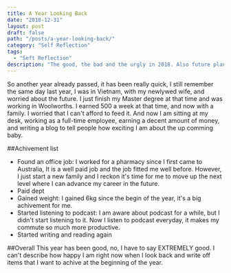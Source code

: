 ```yaml
---
title: A Year Looking Back
date: "2018-12-31"
layout: post
draft: false
path: "/posts/a-year-looking-back/"
category: "Self Reflection"
tags:
  - "Seft Reflection"
description: "The good, the bad and the urgly in 2018. Also future plan"
---
```


So another year already passed, it has been really quick, I still remember the same day last year, I was in Vietnam, with my newlywed wife, and worried about the future. I just finish my Master degree at that time and was working in Woolworths. I earned 500 a week at that time, and now with a family. I worried that I can't afford to feed it. And now I am sitting at my desk, working as a full-time employee, earning a decent amount of money, and writing a blog to tell people how exciting I am about the up comming baby.

##Achivement list

- Found an office job: I worked for a pharmacy since I first came to Australia, It is a well paid job and the job fitted me well before. However, I just start a new family and I reckon it's time for me to move up the next level where I can advance my career in the future.
- Paid dept
- Gained weight: I gained 6kg since the begin of the year, it's a big achivement for me.
- Started listening to podcast: I am aware about podcast for a while, but I didn't start listening to it. Now I listen to podcast everyday, it makes my commute so much more productive.
- Started writing and reading again

##Overall
This year has been good, no, I have to say EXTREMELY good. I can't describe how happy I am right now when I look back and write off items that I want to achive at the beginning of the year.